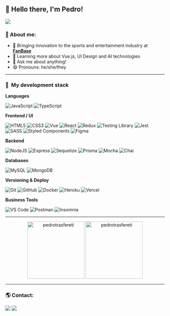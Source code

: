 ## 👋 Hello there, I'm Pedro!

![](https://komarev.com/ghpvc/?username=pedrotrasfereti&color=006bed)

### 👨 About me:
- 🔭 Bringing innovation to the sports and entertainment industry at [**FanBase**](https://fanbase.com.br/)
- 🌱 Learning more about Vue.js, UI Design and AI technologies
- 💬 Ask me about anything!
- 😄 Pronouns: he/she/they

---

### :rocket: &nbsp;My development stack

**Languages**

  ![JavaScript](https://img.shields.io/badge/-JavaScript-333333?style=for-the-badge&logo=javascript)
  ![TypeScript](https://img.shields.io/badge/-TypeScript-333333?style=for-the-badge&logo=typescript)

**Frontend / UI**

  ![HTML5](https://img.shields.io/badge/-HTML5-333333?style=for-the-badge&logo=HTML5)
  ![CSS3](https://img.shields.io/badge/-CSS3-333333?style=for-the-badge&logo=CSS3&logoColor=1572B6)
  ![Vue](https://img.shields.io/badge/-Vue.js-333333?style=for-the-badge&logo=vue.js)
  ![React](https://img.shields.io/badge/-React-333333?style=for-the-badge&logo=react)
  ![Redux](https://img.shields.io/badge/-Redux-333333?style=for-the-badge&logo=redux)
  ![Testing Library](https://img.shields.io/badge/-Testing%20Library-333333?style=for-the-badge&logo=testing-library)
  ![Jest](https://img.shields.io/badge/-Jest-333333?style=for-the-badge&logo=jest)
  ![SASS](https://img.shields.io/badge/-Sass-333333?style=for-the-badge&logo=sass)
  ![Styled Components](https://img.shields.io/badge/-Styled%20Components-333333?style=for-the-badge&logo=styled-components&logoColor=white)
  ![Figma](https://img.shields.io/badge/-Figma-333333?style=for-the-badge&logo=figma)
  
**Backend**

  ![NodeJS](https://img.shields.io/badge/-NodeJS-333333?style=for-the-badge&logo=node.js)
  ![Express](https://img.shields.io/badge/-Express-333333?style=for-the-badge&logo=express)
  ![Sequelize](https://img.shields.io/badge/-Sequelize-333333?style=for-the-badge&logo=sequelize)
  ![Prisma](https://img.shields.io/badge/-Prisma-333333?style=for-the-badge&logo=prisma)
  ![Mocha](https://img.shields.io/badge/-Mocha-333333?style=for-the-badge&logo=mocha)
  ![Chai](https://img.shields.io/badge/-Chai-333333?style=for-the-badge&logo=chai)
  
**Databases**

  ![MySQL](https://img.shields.io/badge/-MySQL-333333?style=for-the-badge&logo=mysql)
  ![MongoDB](https://img.shields.io/badge/-MongoDB-333333?style=for-the-badge&logo=mongodb)
  
**Versioning & Deploy**

  ![Git](https://img.shields.io/badge/-Git-333333?style=for-the-badge&logo=git)
  ![GitHub](https://img.shields.io/badge/-GitHub-333333?style=for-the-badge&logo=github)
  ![Docker](https://img.shields.io/badge/-Docker-333333?style=for-the-badge&logo=docker)
  ![Heroku](https://img.shields.io/badge/-Heroku-333333?style=for-the-badge&logo=heroku)
  ![Vercel](https://img.shields.io/badge/-Vercel-333333?style=for-the-badge&logo=vercel)
  
**Business Tools**

  ![VS Code](https://img.shields.io/badge/-Visual%20Studio%20Code-333333?style=for-the-badge&logo=visual-studio-code&logoColor=007ACC)
  ![Postman](https://img.shields.io/badge/-Postman-333333?style=for-the-badge&logo=postman)
  ![Insomnia](https://img.shields.io/badge/-Insomnia-333333?style=for-the-badge&logo=insomnia)

---

<div align="center">
  <img height="180em" src="https://github-readme-stats-sigma-five.vercel.app/api?username=pedrotrasfereti&show_icons=true&theme=tokyonight" alt="pedrotrasfereti" />
  <img height="180em" src="https://github-readme-stats-sigma-five.vercel.app/api/top-langs/?username=pedrotrasfereti&layout=compact&theme=tokyonight" alt="pedrotrasfereti" />
</div>

---

### :earth_americas: Contact:

<div>
  <a href="https://www.linkedin.com/in/pedro-trasfereti/" target="_blank"><img src="https://img.shields.io/badge/-LinkedIn-%230077B5?style=for-the-badge&logo=linkedin&logoColor=white" target="_blank"></a> 
  <a href = "mailto:pedrotrasfereti@gmail.com"><img src="https://img.shields.io/badge/-Gmail-%23333?style=for-the-badge&logo=gmail&logoColor=white" target="_blank"></a>
</div>
